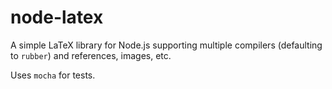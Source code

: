 # node-latex

A simple LaTeX library for Node.js supporting multiple compilers (defaulting to `rubber`) and references, images, etc.

Uses `mocha` for tests.
